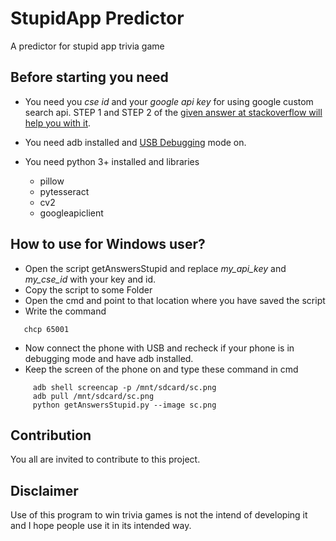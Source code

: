 # StupidApp Predictor
A predictor for stupid app trivia game

## Before starting you need
* You need you *cse id* and your *google api key* for using google custom search api.
STEP 1 and STEP 2 of the [given answer at stackoverflow will help you with it](https://stackoverflow.com/questions/37083058/programmatically-searching-google-in-python-using-custom-search).

* You need adb installed  and [USB Debugging](http://www.kingoapp.com/root-tutorials/how-to-enable-usb-debugging-mode-on-android.htm) mode on.

* You need python 3+ installed and libraries
  * pillow
  * pytesseract
  * cv2
  * googleapiclient
  
  
 ## How to use for Windows user?

 * Open the script getAnswersStupid and replace *my_api_key* and *my_cse_id* with your key and id.
 * Copy the script to some Folder
 * Open the cmd and point to that location where you have saved the script
 * Write the command 
 ```
    chcp 65001
 ```
 * Now connect the phone with USB and recheck if your phone is in debugging mode and have adb installed.
 * Keep the screen of the phone on and type these command in cmd
```
     adb shell screencap -p /mnt/sdcard/sc.png
     adb pull /mnt/sdcard/sc.png
     python getAnswersStupid.py --image sc.png
```

 ## Contribution
 
 You all are invited to contribute to this project.
 
 
 ## Disclaimer
 
 Use of this program to win trivia games is not the intend of developing it and I hope people use it in its 
 intended way.

